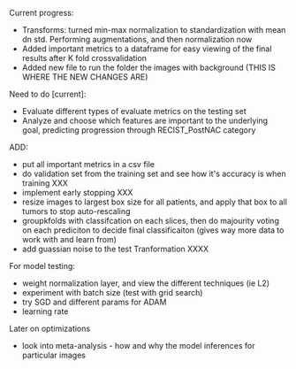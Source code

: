 Current progress: 
* Transforms: turned min-max normalization to standardization with mean dn std. Performing augmentations, and then normalization now
* Added important metrics to a dataframe for easy viewing of the final results after K fold crossvalidation
* Added new file to run the folder the images with background (THIS IS WHERE THE NEW CHANGES ARE)

Need to do [current]:
* Evaluate different types of evaluate metrics on the testing set
* Analyze and choose which features are important to the underlying goal, predicting progression through RECIST_PostNAC category


ADD:
* put all important metrics in a csv file
* do validation set from the training set and see how it's accuracy is when training XXX
* implement early stopping XXX
* resize images to largest box size for all patients, and apply that box to all tumors to stop auto-rescaling 
* groupkfolds with classifcation on each slices, then do majourity voting on each prediciton to decide final classificaiton (gives way more data to work with and learn from)
* add guassian noise to the test Tranformation XXXX

For model testing:
* weight normalization layer, and view the different techniques (ie L2)
* experiment with batch size (test with grid search)
* try SGD and different params for ADAM 
* learning rate

Later on optimizations
* look into meta-analysis - how and why the model inferences for particular images